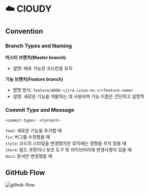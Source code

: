 # ☁️ ClOUDY

## Convention

### Branch Types and Naming

**마스터 브랜치(Master branch)**

- 설명: 배포 가능한 코드만을 유지

**기능 브랜치(Feature branch)**

- 명명 방식: `feature/A606-<jira-issue-no.>/<feature-name>`
- 설명: 새로운 기능을 개발하는 데 사용되며 기능 이름은 간단하고 설명적

### Commit Type and Message

`<commit-type>: <Content>`

`feat`: 새로운 기능을 추가할 때  
`fix`: 버그를 수정했을 때  
`style`: 코드의 스타일을 변경했지만 로직에는 영향을 주지 않을 때  
`chore`: 빌드 과정이나 보조 도구 및 라이브러리에 변경사항이 있을 때  
`docs`: 문서만 변경했을 때

## GitHub Flow

![github-flow](https://github.com/user-attachments/assets/f5657233-89c5-409c-bef3-fc4e67334923)
